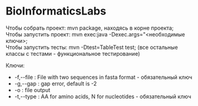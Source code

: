 # BioInformaticsLabs  
  
Чтобы собрать проект: mvn package, находясь в корне проекта;  
Чтобы запустить проект: mvn exec:java -Dexec.args="<необходимые ключи>;  
Чтобы запустить тесты: mvn -Dtest=TableTest test; (все остальные классы с тестами - функциональное тестирование)  
  
Ключи:  
* -f,--file <arg> : File with two sequences in fasta format - обязательный ключ  
* -g,--gap <arg>  :  gap error, default is -2  
* -o <arg>        :  file output  
* -t,--type <arg> :  AA for amino acids, N for nucleotides - обязательный ключ  
